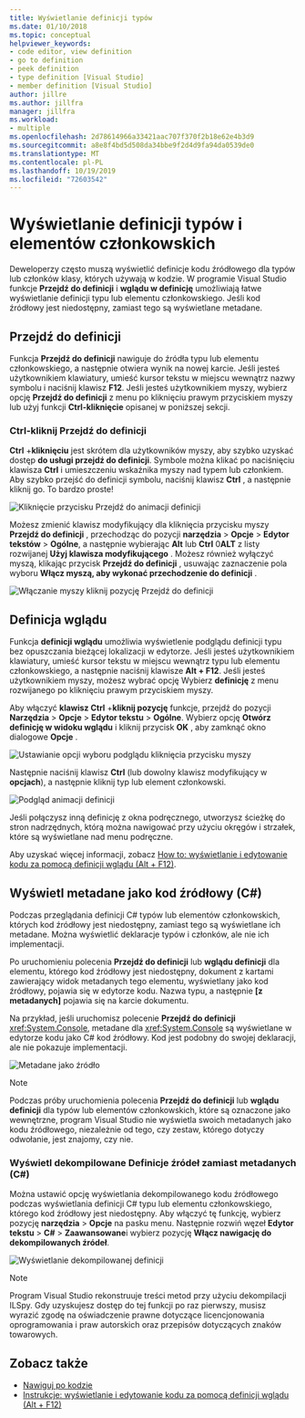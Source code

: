 ```yaml
---
title: Wyświetlanie definicji typów
ms.date: 01/10/2018
ms.topic: conceptual
helpviewer_keywords:
- code editor, view definition
- go to definition
- peek definition
- type definition [Visual Studio]
- member definition [Visual Studio]
author: jillre
ms.author: jillfra
manager: jillfra
ms.workload:
- multiple
ms.openlocfilehash: 2d78614966a33421aac707f370f2b18e62e4b3d9
ms.sourcegitcommit: a8e8f4bd5d508da34bbe9f2d4d9fa94da0539de0
ms.translationtype: MT
ms.contentlocale: pl-PL
ms.lasthandoff: 10/19/2019
ms.locfileid: "72603542"
---
```

# <a name="view-type-and-member-definitions"></a>Wyświetlanie definicji typów i elementów członkowskich

Deweloperzy często muszą wyświetlić definicje kodu źródłowego dla typów lub członków klasy, których używają w kodzie. W programie Visual Studio funkcje **Przejdź do definicji** i **wglądu w definicję** umożliwiają łatwe wyświetlanie definicji typu lub elementu członkowskiego. Jeśli kod źródłowy jest niedostępny, zamiast tego są wyświetlane metadane.

## <a name="go-to-definition"></a>Przejdź do definicji

Funkcja **Przejdź do definicji** nawiguje do źródła typu lub elementu członkowskiego, a następnie otwiera wynik na nowej karcie. Jeśli jesteś użytkownikiem klawiatury, umieść kursor tekstu w miejscu wewnątrz nazwy symbolu i naciśnij klawisz **F12**. Jeśli jesteś użytkownikiem myszy, wybierz opcję **Przejdź do definicji** z menu po kliknięciu prawym przyciskiem myszy lub użyj funkcji **Ctrl-kliknięcie** opisanej w poniższej sekcji.

### <a name="ctrl-click-go-to-definition"></a>Ctrl-kliknij Przejdź do definicji

**Ctrl** +**kliknięciu** jest skrótem dla użytkowników myszy, aby szybko uzyskać dostęp **do usługi przejdź do definicji**. Symbole można klikać po naciśnięciu klawisza **Ctrl** i umieszczeniu wskaźnika myszy nad typem lub członkiem. Aby szybko przejść do definicji symbolu, naciśnij klawisz **Ctrl** , a następnie kliknij go. To bardzo proste!

![Kliknięcie przycisku Przejdź do animacji definicji](../ide/media/click_gotodef.gif)

Możesz zmienić klawisz modyfikujący dla kliknięcia przycisku myszy **Przejdź do definicji** , przechodząc do pozycji **narzędzia**  > **Opcje**  > **Edytor tekstów**  > **Ogólne**, a następnie wybierając **Alt** lub **Ctrl** 0**ALT** z listy rozwijanej **Użyj klawisza modyfikującego** . Możesz również wyłączyć myszą, klikając przycisk **Przejdź do definicji** , usuwając zaznaczenie pola wyboru **Włącz myszą, aby wykonać przechodzenie do definicji** .

![Włączanie myszy kliknij pozycję Przejdź do definicji](../ide/media/editor_options_mouse_click_gotodef.png)

## <a name="peek-definition"></a>Definicja wglądu

Funkcja **definicji wglądu** umożliwia wyświetlenie podglądu definicji typu bez opuszczania bieżącej lokalizacji w edytorze. Jeśli jesteś użytkownikiem klawiatury, umieść kursor tekstu w miejscu wewnątrz typu lub elementu członkowskiego, a następnie naciśnij klawisze **Alt + F12**. Jeśli jesteś użytkownikiem myszy, możesz wybrać opcję Wybierz **definicję** z menu rozwijanego po kliknięciu prawym przyciskiem myszy.

Aby włączyć **klawisz Ctrl** +**kliknij pozycję** funkcje, przejdź do pozycji **Narzędzia**  > **Opcje**  > **Edytor tekstu**  > **Ogólne**. Wybierz opcję **Otwórz definicję w widoku wglądu** i kliknij przycisk **OK** , aby zamknąć okno dialogowe **Opcje** .

![Ustawianie opcji wyboru podglądu kliknięcia przycisku myszy](../ide/media/editor_options_peek_view.png)

Następnie naciśnij klawisz **Ctrl** (lub dowolny klawisz modyfikujący w **opcjach**), a następnie kliknij typ lub element członkowski.

![Podgląd animacji definicji](../ide/media/peek_definition.gif)

Jeśli połączysz inną definicję z okna podręcznego, utworzysz ścieżkę do stron nadrzędnych, którą można nawigować przy użyciu okręgów i strzałek, które są wyświetlane nad menu podręczne.

Aby uzyskać więcej informacji, zobacz [How to: wyświetlanie i edytowanie kodu za pomocą definicji wglądu (Alt + F12)](how-to-view-and-edit-code-by-using-peek-definition-alt-plus-f12.md).

## <a name="view-metadata-as-source-code-c"></a>Wyświetl metadane jako kod źródłowy (C#)

Podczas przeglądania definicji C# typów lub elementów członkowskich, których kod źródłowy jest niedostępny, zamiast tego są wyświetlane ich metadane. Można wyświetlić deklaracje typów i członków, ale nie ich implementacji.

Po uruchomieniu polecenia **Przejdź do definicji** lub **wglądu definicji** dla elementu, którego kod źródłowy jest niedostępny, dokument z kartami zawierający widok metadanych tego elementu, wyświetlany jako kod źródłowy, pojawia się w edytorze kodu. Nazwa typu, a następnie **[z metadanych]** pojawia się na karcie dokumentu.

Na przykład, jeśli uruchomisz polecenie **Przejdź do definicji** <xref:System.Console>, metadane dla <xref:System.Console> są wyświetlane w edytorze kodu jako C# kod źródłowy. Kod jest podobny do swojej deklaracji, ale nie pokazuje implementacji.

![Metadane jako źródło](../ide/media/metadatasource.png)

> [!NOTE]
> Podczas próby uruchomienia polecenia **Przejdź do definicji** lub **wglądu definicji** dla typów lub elementów członkowskich, które są oznaczone jako wewnętrzne, program Visual Studio nie wyświetla swoich metadanych jako kodu źródłowego, niezależnie od tego, czy zestaw, którego dotyczy odwołanie, jest znajomy, czy nie.

### <a name="view-decompiled-source-definitions-instead-of-metadata-c"></a>Wyświetl dekompilowane Definicje źródeł zamiast metadanych (C#)

Można ustawić opcję wyświetlania dekompilowanego kodu źródłowego podczas wyświetlania definicji C# typu lub elementu członkowskiego, którego kod źródłowy jest niedostępny. Aby włączyć tę funkcję, wybierz pozycję **narzędzia**  > **Opcje** na pasku menu. Następnie rozwiń węzeł **Edytor tekstu**  > **C#**  > **Zaawansowane**i wybierz pozycję **Włącz nawigację do dekompilowanych źródeł**.

![Wyświetlanie dekompilowanej definicji](media/go-to-definition-decompiled-sources.png)

> [!NOTE]
> Program Visual Studio rekonstruuje treści metod przy użyciu dekompilacji ILSpy. Gdy uzyskujesz dostęp do tej funkcji po raz pierwszy, musisz wyrazić zgodę na oświadczenie prawne dotyczące licencjonowania oprogramowania i praw autorskich oraz przepisów dotyczących znaków towarowych.

## <a name="see-also"></a>Zobacz także

- [Nawiguj po kodzie](../ide/navigating-code.md)
- [Instrukcje: wyświetlanie i edytowanie kodu za pomocą definicji wglądu (Alt + F12)](how-to-view-and-edit-code-by-using-peek-definition-alt-plus-f12.md)